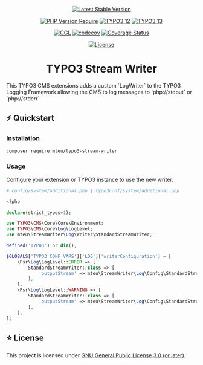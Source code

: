 <div align="center">

[![Latest Stable Version](http://poser.pugx.org/mteu/typo3-stream-writer/v)](https://packagist.org/packages/mteu/typo3-stream-writer)

[![PHP Version Require](http://poser.pugx.org/mteu/typo3-stream-writer/require/php)](https://packagist.org/packages/mteu/typo3-stream-writer)
[![TYPO3 12](https://img.shields.io/badge/TYPO3-12-orange.svg)](https://get.typo3.org/version/12)
[![TYPO3 13](https://img.shields.io/badge/TYPO3-13-orange.svg)](https://get.typo3.org/version/13)

[![CGL](https://github.com/mteu/typo3-stream-writer/actions/workflows/cgl.yaml/badge.svg)](https://github.com/mteu/typo3-stream-writer/actions/workflows/cgl.yaml)
[![codecov](https://codecov.io/gh/mteu/typo3-stream-writer/graph/badge.svg?token=XIx5ikuAYF)](https://codecov.io/gh/mteu/typo3-stream-writer)
[![Coverage Status](https://coveralls.io/repos/github/mteu/typo3-stream-writer/badge.svg)](https://coveralls.io/github/mteu/typo3-stream-writer)

[![License](http://poser.pugx.org/mteu/typo3-stream-writer/license)](https://packagist.org/packages/mteu/typo3-stream-writer)

# TYPO3 Stream Writer

</div>
This TYPO3 CMS extensions adds a custom `LogWriter` to the TYPO3 Logging Framework allowing the CMS to log messages to
`php://stdout` or `php://stderr`.

## ⚡️ Quickstart

### Installation
```bash
composer require mteu/typo3-stream-writer
```

### Usage
Configure your extension or TYPO3 instance to use the new writer.

```php
# config/system/additional.php | typo3conf/system/additional.php

<?php

declare(strict_types=1);

use TYPO3\CMS\Core\Core\Environment;
use TYPO3\CMS\Core\Log\LogLevel;
use mteu\StreamWriter\Log\Writer\StandardStreamWriter;

defined('TYPO3') or die();

$GLOBALS['TYPO3_CONF_VARS']['LOG']['writerConfiguration'] = [
    \Psr\Log\LogLevel::ERROR => [
        StandardStreamWriter::class => [
            'outputStream' => mteu\StreamWriter\Log\Config\StandardStream::Error,
        ],
    ],
    \Psr\Log\LogLevel::WARNING => [
        StandardStreamWriter::class => [
            'outputStream' => mteu\StreamWriter\Log\Config\StandardStream::Out,
        ],
    ],
];
```
## ⭐ License
This project is licensed under [GNU General Public License 3.0 (or later)](LICENSE).
